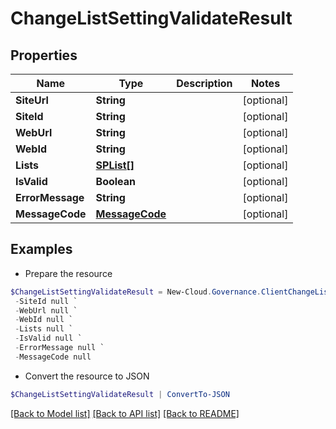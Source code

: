 # ChangeListSettingValidateResult
## Properties

Name | Type | Description | Notes
------------ | ------------- | ------------- | -------------
**SiteUrl** | **String** |  | [optional] 
**SiteId** | **String** |  | [optional] 
**WebUrl** | **String** |  | [optional] 
**WebId** | **String** |  | [optional] 
**Lists** | [**SPList[]**](SPList.md) |  | [optional] 
**IsValid** | **Boolean** |  | [optional] 
**ErrorMessage** | **String** |  | [optional] 
**MessageCode** | [**MessageCode**](MessageCode.md) |  | [optional] 

## Examples

- Prepare the resource
```powershell
$ChangeListSettingValidateResult = New-Cloud.Governance.ClientChangeListSettingValidateResult  -SiteUrl null `
 -SiteId null `
 -WebUrl null `
 -WebId null `
 -Lists null `
 -IsValid null `
 -ErrorMessage null `
 -MessageCode null
```

- Convert the resource to JSON
```powershell
$ChangeListSettingValidateResult | ConvertTo-JSON
```

[[Back to Model list]](../README.md#documentation-for-models) [[Back to API list]](../README.md#documentation-for-api-endpoints) [[Back to README]](../README.md)

